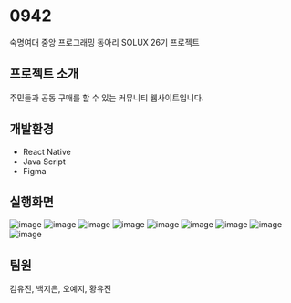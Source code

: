 # 0942
숙명여대 중앙 프로그래밍 동아리 SOLUX 26기 프로젝트

## 프로젝트 소개
주민들과 공동 구매를 할 수 있는 커뮤니티 웹사이트입니다.

## 개발환경
- React Native
- Java Script
- Figma

## 실행화면 
![image](https://github.com/whitel15/0942_front/assets/62291686/f175cd2d-8f3d-4a0c-b8d4-a3051b0869dc)
![image](https://github.com/whitel15/0942_front/assets/62291686/ace87c98-29fa-4c0b-9f25-7a3d3f6550b8)
![image](https://github.com/whitel15/0942_front/assets/62291686/99a6086d-9515-451f-92f8-2626d2e60f8b)
![image](https://github.com/whitel15/0942_front/assets/62291686/82dc23f1-29de-44e6-be23-aaecbf77f1ee)
![image](https://github.com/whitel15/0942_front/assets/62291686/d27d950c-7a82-4e3e-9153-ec03aa657cce)
![image](https://github.com/whitel15/0942_front/assets/62291686/a5a73857-92d4-42a6-adae-b63aad758a34)
![image](https://github.com/whitel15/0942_front/assets/62291686/19c25b1a-db48-4c4b-9957-d541d98a538c)
![image](https://github.com/whitel15/0942_front/assets/62291686/6ab71935-f4b2-47cf-b933-aab02ebf56d4)
![image](https://github.com/whitel15/0942_front/assets/62291686/b311fe7a-d3a9-482f-b595-015815051cec)

## 팀원
김유진, 백지은, 오예지, 황유진
